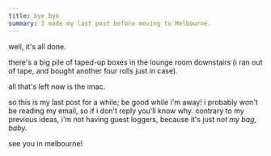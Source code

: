 ```yaml
---
title: bye bye
summary: I made my last post before moving to Melbourne.
---
```


well, it's all done.

there's a big pile of taped-up boxes in the lounge room downstairs (i ran out of tape, and bought another four rolls just in case).

all that's left now is the imac.

so this is my last post for a while; be good while i'm away! i probably won't be reading my email, so if i don't reply you'll know why. contrary to my previous ideas, i'm not having guest loggers, because it's just *not my bag, baby.*

see you in melbourne!